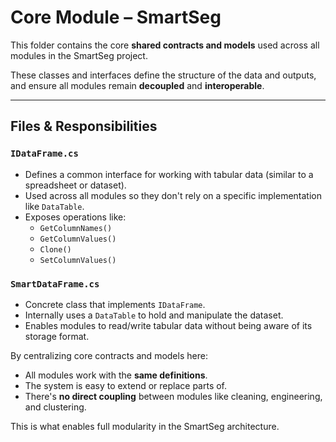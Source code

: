 # Core Module – SmartSeg

This folder contains the core **shared contracts and models** used across all modules in the SmartSeg project.

These classes and interfaces define the structure of the data and outputs, and ensure all modules remain **decoupled** and **interoperable**.

---

## Files & Responsibilities

### `IDataFrame.cs`
- Defines a common interface for working with tabular data (similar to a spreadsheet or dataset).
- Used across all modules so they don't rely on a specific implementation like `DataTable`.
- Exposes operations like:
  - `GetColumnNames()`
  - `GetColumnValues()`
  - `Clone()`
  - `SetColumnValues()`

### `SmartDataFrame.cs`
- Concrete class that implements `IDataFrame`.
- Internally uses a `DataTable` to hold and manipulate the dataset.
- Enables modules to read/write tabular data without being aware of its storage format.



By centralizing core contracts and models here:
- All modules work with the **same definitions**.
- The system is easy to extend or replace parts of.
- There's **no direct coupling** between modules like cleaning, engineering, and clustering.

This is what enables full modularity in the SmartSeg architecture.
